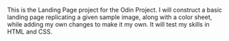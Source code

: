 This is the Landing Page project for the Odin Project. I will construct a basic landing page replicating a given sample image, along with a color sheet, while adding my own changes to make it my own. It will test my skills in HTML and CSS.

